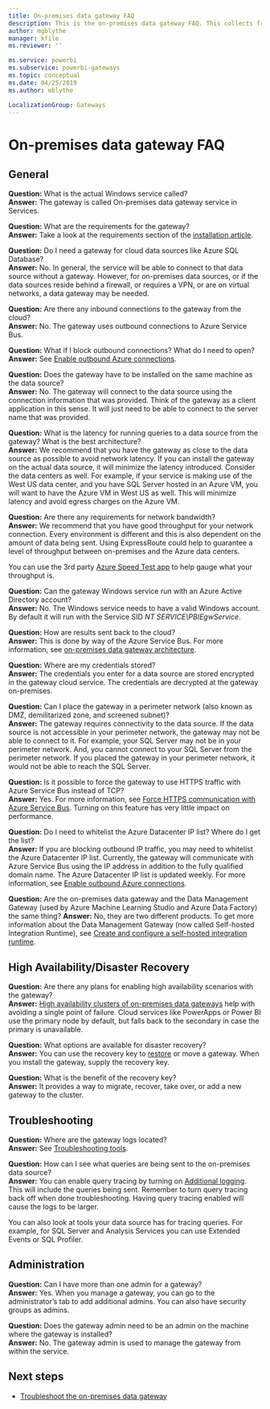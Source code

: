 ```yaml
---
title: On-premises data gateway FAQ
description: This is the on-premises data gateway FAQ. This collects frequently asked questions into one spot for the gateway.
author: mgblythe
manager: kfile
ms.reviewer: ''

ms.service: powerbi
ms.subservice: powerbi-gateways
ms.topic: conceptual
ms.date: 04/25/2019
ms.author: mblythe

LocalizationGroup: Gateways
---
```

# On-premises data gateway FAQ

## General

**Question:** What is the actual Windows service called?  
**Answer:** The gateway is called On-premises data gateway service in Services.

**Question:** What are the requirements for the gateway?  
**Answer:** Take a look at the requirements section of the [installation article](service-gateway-install.md#requirements).

**Question:** Do I need a gateway for cloud data sources like Azure SQL Database?  
**Answer:** No. In general, the service will be able to connect to that data source without a gateway. However, for on-premises data sources, or if the data sources reside behind a firewall, or requires a VPN, or are on virtual networks, a data gateway may be needed.

**Question:** Are there any inbound connections to the gateway from the cloud?  
**Answer:** No. The gateway uses outbound connections to Azure Service Bus.

**Question:** What if I block outbound connections? What do I need to open?  
**Answer:** See [Enable outbound Azure connections](service-gateway-communication.md#enable-outbound-azure-connections).

**Question:** Does the gateway have to be installed on the same machine as the data source?  
**Answer:** No. The gateway will connect to the data source using the connection information that was provided. Think of the gateway as a client application in this sense. It will just need to be able to connect to the server name that was provided.

**Question:** What is the latency for running queries to a data source from the gateway? What is the best architecture?  
**Answer:** We recommend that you have the gateway as close to the data source as possible to avoid network latency. If you can install the gateway on the actual data source, it will minimize the latency introduced. Consider the data centers as well. For example, if your service is making use of the West US data center, and you have SQL Server hosted in an Azure VM, you will want to have the Azure VM in West US as well. This will minimize latency and avoid egress charges on the Azure VM.

**Question:** Are there any requirements for network bandwidth?  
**Answer:** We recommend that you have good throughput for your network connection. Every environment is different and this is also dependent on the amount of data being sent. Using ExpressRoute could help to guarantee a level of throughput between on-premises and the Azure data centers.

You can use the 3rd party [Azure Speed Test app](http://azurespeedtest.azurewebsites.net/) to help gauge what your throughput is.

**Question:** Can the gateway Windows service run with an Azure Active Directory account?  
**Answer:** No. The Windows service needs to have a valid Windows account. By default it will run with the Service SID *NT SERVICE\PBIEgwService*.

**Question:** How are results sent back to the cloud?  
**Answer:** This is done by way of the Azure Service Bus. For more information, see [on-premises data gateway architecture](service-gateway-onprem-indepth.md).

**Question:** Where are my credentials stored?  
**Answer:** The credentials you enter for a data source are stored encrypted in the gateway cloud service. The credentials are decrypted at the gateway on-premises.

**Question:** Can I place the gateway in a perimeter network (also known as DMZ, demilitarized zone, and screened subnet)?  
**Answer:** The gateway requires connectivity to the data source. If the data source is not accessible in your perimeter network, the gateway may not be able to connect to it. For example, your SQL Server may not be in your perimeter network. And, you cannot connect to your SQL Server from the perimeter network. If you placed the gateway in your perimeter network, it would not be able to reach the SQL Server.

**Question:** Is it possible to force the gateway to use HTTPS traffic with Azure Service Bus instead of TCP?  
**Answer:** Yes. For more information, see [Force HTTPS communication with Azure Service Bus](service-gateway-communication.md#force-https-communication-with-azure-service-bus). Turning on this feature has very little impact on performance.

**Question:** Do I need to whitelist the Azure Datacenter IP list? Where do I get the list?  
**Answer:** If you are blocking outbound IP traffic, you may need to whitelist the Azure Datacenter IP list. Currently, the gateway will communicate with Azure Service Bus using the IP address in addition to the fully qualified domain name. The Azure Datacenter IP list is updated weekly. For more information, see [Enable outbound Azure connections](service-gateway-communication.md#enable-outbound-azure-connections).

**Question:** Are the on-premises data gateway and the Data Management Gateway (used by Azure Machine Learning Studio and Azure Data Factory) the same thing?
**Answer:** No, they are two different products. To get more information about the Data Management Gateway (now called Self-hosted Integration Runtime), see [Create and configure a self-hosted integration runtime](https://docs.microsoft.com/azure/data-factory/create-self-hosted-integration-runtime).

## High Availability/Disaster Recovery

**Question:** Are there any plans for enabling high availability scenarios with the gateway?  
**Answer:** [High availability clusters of on-premises data gateways](service-gateway-high-availability-clusters.md) help with avoiding a single point of failure. Cloud services like PowerApps or Power BI use the primary node by default, but falls back to the secondary in case the primary is unavailable.

**Question:** What options are available for disaster recovery?  
**Answer:** You can use the recovery key to [restore](service-gateway-migrate.md) or move a gateway. When you install the gateway, supply the recovery key.

**Question:** What is the benefit of the recovery key?  
**Answer:** It provides a way to migrate, recover, take over, or add a new gateway to the cluster.

## Troubleshooting

**Question:** Where are the gateway logs located?  
**Answer:** See [Troubleshooting tools](service-gateway-tshoot.md#troubleshooting-tools).

**Question:** How can I see what queries are being sent to the on-premises data source?  
**Answer:** You can enable query tracing by turning on [Additional logging](service-gateway-performance.md#slow-performing-queries).  This will include the queries being sent. Remember to turn query tracing back off when done troubleshooting. Having query tracing enabled will cause the logs to be larger.

You can also look at tools your data source has for tracing queries. For example, for SQL Server and Analysis Services you can use Extended Events or SQL Profiler.

## Administration

**Question:** Can I have more than one admin for a gateway?  
**Answer:** Yes. When you manage a gateway, you can go to the administrator’s tab to add additional admins. You can also have security groups as admins.

**Question:** Does the gateway admin need to be an admin on the machine where the gateway is installed?  
**Answer:** No. The gateway admin is used to manage the gateway from within the service.

## Next steps

* [Troubleshoot the on-premises data gateway](service-gateway-tshoot.md)


